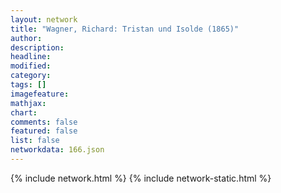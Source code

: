 ```yaml
---
layout: network
title: "Wagner, Richard: Tristan und Isolde (1865)"
author:
description:
headline:
modified:
category:
tags: []
imagefeature: 
mathjax: 
chart: 
comments: false
featured: false
list: false
networkdata: 166.json
---
```

{% include network.html %}
{% include network-static.html %}
